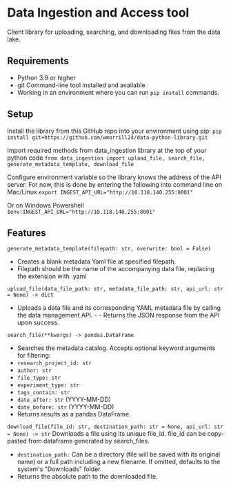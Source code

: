 # Data Ingestion and Access tool
Client library for uploading, searching, and downloading files from the data lake. 

## Requirements
- Python 3.9 or higher
- git Command-line tool installed and available
- Working in an environment where you can run `pip install` commands.

## Setup
Install the library from this GitHub repo into your environment using pip:
`pip install git+https://github.com/wmorrill24/data-python-library.git`

Import required methods from data_ingestion library at the top of your python code
`from data_ingestion import upload_file, search_file, generate_metadata_template, download_file`

Configure environment variable so the library knows the address of the API server. For now, this is done by entering the following into command line on Mac/Linux
`export INGEST_API_URL="http://10.118.140.255:8001"`

Or on Windows Powershell
`$env:INGEST_API_URL="http://10.118.140.255:8001"`



## Features
`generate_metadata_template(filepath: str, overwrite: bool = False)`
- Creates a blank metadata Yaml file at specified filepath.
- Filepath should be the name of the accompanying data file, replacing the extension with .yaml

`upload_file(data_file_path: str, metadata_file_path: str, api_url: str = None) -> dict`
- Uploads a data file and its corresponding YAML metadata file by calling the data management API. - - Returns the JSON response from the API upon success.

`search_file(**kwargs) -> pandas.DataFrame`
- Searches the metadata catalog. Accepts optional keyword arguments for filtering:
- `research_project_id: str`
- `author: str`
- `file_type: str`
- `experiment_type: str`
- `tags_contain: str`
- `date_after: str` (YYYY-MM-DD)
- `date_before: str` (YYYY-MM-DD) 
- Returns results as a pandas DataFrame.

`download_file(file_id: str, destination_path: str = None, api_url: str = None) -> str`
Downloads a file using its unique file_id. file_id can be copy-pasted from dataframe generated by search_files. 
- `destination_path:` Can be a directory (file will be saved with its original name) or a full path including a new filename. If omitted, defaults to the system's "Downloads" folder.
- Returns the absolute path to the downloaded file.

